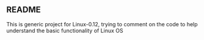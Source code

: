 ## README
This is generic project for Linux-0.12, trying to comment on the code to help understand the basic functionality of Linux OS
